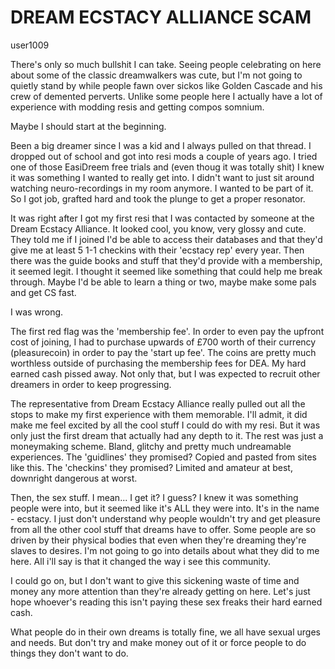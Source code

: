 # DREAM ECSTACY ALLIANCE SCAM

user1009

There's only so much bullshit I can take. Seeing people celebrating on here about some of the classic dreamwalkers was cute, but I'm not going to quietly stand by while people fawn over sickos like Golden Cascade and his crew of demented perverts. Unlike some people here I actually have a lot of experience with modding resis and getting compos somnium.

Maybe I should start at the beginning. 

Been a big dreamer since I was a kid and I always pulled on that thread. I dropped out of school and got into resi mods a couple of years ago. I tried one of those EasiDreem free trials and (even thoug it was totally shit) I knew it was something I wanted to really get into. I didn't want to just sit around watching neuro-recordings in my room anymore. I wanted to be part of it. So I got job, grafted hard and took the plunge to get a proper resonator.

It was right after I got my first resi that I was contacted by someone at the Dream Ecstacy Alliance. It looked cool, you know, very glossy and cute. They told me if I joined I'd be able to access their databases and that they'd give me at least 5 1-1 checkins with their 'ecstacy rep' every year. Then there was the guide books and stuff that they'd provide with a membership, it seemed legit. I thought it seemed like something that could help me break through. Maybe I'd be able to learn a thing or two, maybe make some pals and get CS fast.

I was wrong.

The first red flag was the 'membership fee'. In order to even pay the upfront cost of joining, I had to purchase upwards of £700 worth of their currency (pleasurecoin) in order to pay the 'start up fee'. The coins are pretty much worthless outside of purchasing the membership fees for DEA. My hard earned cash pissed away. Not only that, but I was expected to recruit other dreamers in order to keep progressing. 

The representative from Dream Ecstacy Alliance really pulled out all the stops to make my first experience with them memorable. I'll admit, it did make me feel excited by all the cool stuff I could do with my resi. But it was only just the first dream that actually had any depth to it. The rest was just a moneymaking scheme. Bland, glitchy and pretty much undreamable experiences. The 'guidlines' they promised? Copied and pasted from sites like this. The 'checkins' they promised? Limited and amateur at best, downright dangerous at worst.

Then, the sex stuff. I mean... I get it? I guess? I knew it was something people were into, but it seemed like it's ALL they were into. It's in the name - ecstacy. I just don't understand why people wouldn't try and get pleasure from all the other cool stuff that dreams have to offer. Some people are so driven by their physical bodies that even when they're dreaming they're slaves to desires. I'm not going to go into details about what they did to me here. All i'll say is that it changed the way i see this community.

I could go on, but I don't want to give this sickening waste of time and money any more attention than they're already getting on here. Let's just hope whoever's reading this isn't paying these sex freaks their hard earned cash. 

What people do in their own dreams is totally fine, we all have sexual urges and needs. But don't try and make money out of it or force people to do things they don't want to do.